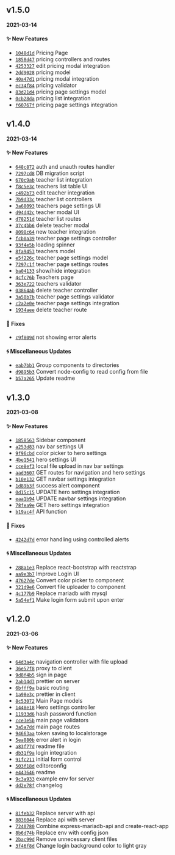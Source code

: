 ## v1.5.0
**2021-03-14**

#### :sparkles: New Features

* [`1048d1d`](https://github.com/KennethLloyd/english-tutor/commit/1048d1dcdb41a516c5b8a886846bd60319a3c56f)  Pricing Page
* [`1858d47`](https://github.com/KennethLloyd/english-tutor/commit/1858d471a914303942635e45b3958731e87533b6)  pricing controllers and routes
* [`4253327`](https://github.com/KennethLloyd/english-tutor/commit/4253327128268ea1b2023ac5cfe79d7ab75895bd)  edit pricing modal integration
* [`2dd9028`](https://github.com/KennethLloyd/english-tutor/commit/2dd9028d56fc373dff4cedbfd3778f8bc27a0694)  pricing model
* [`40a47d1`](https://github.com/KennethLloyd/english-tutor/commit/40a47d1bb658d565378a76f00f81da13d4870afa)  pricing modal integration
* [`ec34f84`](https://github.com/KennethLloyd/english-tutor/commit/ec34f84d5a62ff6041e966041224474fbfc3c1f9)  pricing validator
* [`83d21d4`](https://github.com/KennethLloyd/english-tutor/commit/83d21d40b570faf7885a745e60592f2db635009a)  pricing page settings model
* [`0cb28da`](https://github.com/KennethLloyd/english-tutor/commit/0cb28da374d332f60e895e8df0cee630f22ab964)  pricing list integration
* [`f60767f`](https://github.com/KennethLloyd/english-tutor/commit/f60767fecfbbda486f25532d2173476dc6afbeb9)  pricing page settings integration

## v1.4.0
**2021-03-14**

#### :sparkles: New Features

* [`648c872`](https://github.com/KennethLloyd/english-tutor/commit/648c872315be437e674221594127a301ffcb96d0)  auth and unauth routes handler
* [`7297cd8`](https://github.com/KennethLloyd/english-tutor/commit/7297cd888d8073e12d097cad70524b2bfebebf02)  DB migration script
* [`670c9ab`](https://github.com/KennethLloyd/english-tutor/commit/670c9ab4a6369a7d9a8093c4899450a052cac7c9)  teacher list integration
* [`f8c5e3c`](https://github.com/KennethLloyd/english-tutor/commit/f8c5e3c0eb08ae279c77d781be4e364916725c31)  teachers list table UI
* [`c492b73`](https://github.com/KennethLloyd/english-tutor/commit/c492b73f5c244a12dd91a5811326798e4bad4f97)  edit teacher integration
* [`7b9d33c`](https://github.com/KennethLloyd/english-tutor/commit/7b9d33c37c4661bc7e353279ba86d7fa8f643a76)  teacher list controllers
* [`3a68093`](https://github.com/KennethLloyd/english-tutor/commit/3a6809332cde06bd58cc374eee2e436e4b8ec3af)  teachers page settings UI
* [`d94d42c`](https://github.com/KennethLloyd/english-tutor/commit/d94d42c0ba2970ed795aa2936d3a6e411fadf4d5)  teacher modal UI
* [`d78251d`](https://github.com/KennethLloyd/english-tutor/commit/d78251d1ca8dff6c6d1a47678f0e6cd90ffb47c6)  teacher list routes
* [`37c4bb6`](https://github.com/KennethLloyd/english-tutor/commit/37c4bb60e248e1f28c69242ae3210c400d5c254c)  delete teacher modal
* [`8098c64`](https://github.com/KennethLloyd/english-tutor/commit/8098c643676380bd81e2bfb52c3985e1518d33e9)  new teacher integration
* [`fcb0a39`](https://github.com/KennethLloyd/english-tutor/commit/fcb0a39f75f89ec189a16765bea333c698df55d3)  teacher page settings controller
* [`93f4e5b`](https://github.com/KennethLloyd/english-tutor/commit/93f4e5b23a2a244416ae79ce03b2600c0bf93fa8)  loading spinner
* [`8fa9453`](https://github.com/KennethLloyd/english-tutor/commit/8fa9453fcca20e71dd8ccfe24f1af394e4e689fc)  teachers model
* [`e5f226c`](https://github.com/KennethLloyd/english-tutor/commit/e5f226c83d47412b60a3ceefabac29dbbc38a9c7)  teacher page settings model
* [`7297c1f`](https://github.com/KennethLloyd/english-tutor/commit/7297c1fef349be8d94ddeb7638040c5af7abea25)  teacher page settings routes
* [`ba04133`](https://github.com/KennethLloyd/english-tutor/commit/ba04133d0089b8e202292f4cb2968b949e2993f3)  show/hide integration
* [`4cfc76b`](https://github.com/KennethLloyd/english-tutor/commit/4cfc76be206b954b5a6b0c717b0b1a2adcd17f6b)  Teachers page
* [`363e722`](https://github.com/KennethLloyd/english-tutor/commit/363e722074803cd521f71de1a1ad43bac3de9b18)  teachers validator
* [`03864ab`](https://github.com/KennethLloyd/english-tutor/commit/03864aba4b5a22dc8179baf16d41fccfda80a695)  delete teacher controller
* [`3a58b7b`](https://github.com/KennethLloyd/english-tutor/commit/3a58b7bd5ce7f00aba12296eecfb258305baaec4)  teacher page settings validator
* [`c2a2e0e`](https://github.com/KennethLloyd/english-tutor/commit/c2a2e0e15d647d20aabea804b847f437a7f4c10f)  teacher page settings integration
* [`1934aee`](https://github.com/KennethLloyd/english-tutor/commit/1934aeecb8add147daac3a4cce8d26c035fc3899)  delete teacher route

#### :hammer: Fixes

* [`c9f809d`](https://github.com/KennethLloyd/english-tutor/commit/c9f809deaee1007bdd52fe467affd23da1e44159)  not showing error alerts

#### :cyclone: Miscellaneous Updates

* [`eab7bb1`](https://github.com/KennethLloyd/english-tutor/commit/eab7bb1e33277814feb15a0ba558075573e9aa88) Group components to directories
* [`d9895b3`](https://github.com/KennethLloyd/english-tutor/commit/d9895b3beb5251d5a349c2662c92ef95e56cbc27) Convert node-config to read config from file
* [`b57a265`](https://github.com/KennethLloyd/english-tutor/commit/b57a265a18bfd82dfc6c04bfcc71a620718bbecf) Update readme

## v1.3.0
**2021-03-08**

#### :sparkles: New Features

* [`1858563`](https://github.com/KennethLloyd/english-tutor/commit/1858563fd872241cc9542479086d3453d54745d0)  Sidebar component
* [`a253d83`](https://github.com/KennethLloyd/english-tutor/commit/a253d83e4447e629e456f4365fbd474f46d7c157)  nav bar settings UI
* [`9f96cbd`](https://github.com/KennethLloyd/english-tutor/commit/9f96cbd6931d8ee9ce38abb0685ed05927b252bd)  color picker to hero settings
* [`4be1541`](https://github.com/KennethLloyd/english-tutor/commit/4be1541016b668fb8fda19e61a96803691872b01)  hero settings UI
* [`cce8ef3`](https://github.com/KennethLloyd/english-tutor/commit/cce8ef31e4af5923a79d5d1e4daac7f1e55c6008)  local file upload in nav bar settings
* [`aad3607`](https://github.com/KennethLloyd/english-tutor/commit/aad36075448f6a294ec816e3a4c241d67c4e2ef6)  GET routes for navigation and hero settings
* [`b10e132`](https://github.com/KennethLloyd/english-tutor/commit/b10e132e31ec5074561e9930220c86ecad659f48)  GET navbar settings integration
* [`1d89b3f`](https://github.com/KennethLloyd/english-tutor/commit/1d89b3f99ed5657112f5488c56de1b0ebc3ee879)  success alert component
* [`0d15c15`](https://github.com/KennethLloyd/english-tutor/commit/0d15c150cd7ae2703646ccf7505f63f036d6ab86)  UPDATE hero settings integration
* [`eaa1b94`](https://github.com/KennethLloyd/english-tutor/commit/eaa1b943e107ddfa314b5585e59d8bd1dfa28975)  UPDATE navbar settings integration
* [`78fea9e`](https://github.com/KennethLloyd/english-tutor/commit/78fea9e0cebceb01f34788a240c1bc2f91002966)  GET hero settings integration
* [`b19ac4f`](https://github.com/KennethLloyd/english-tutor/commit/b19ac4f681fbd9b0003e344021a9735c508f5dee)  API function

#### :hammer: Fixes

* [`4242d7d`](https://github.com/KennethLloyd/english-tutor/commit/4242d7d8d8c62b88555695448dc88b1ed860f32e)  error handling using controlled alerts

#### :cyclone: Miscellaneous Updates

* [`288a1e3`](https://github.com/KennethLloyd/english-tutor/commit/288a1e33e3fbc9d60656929ed32dcb6fe48148db) Replace react-bootstrap with reactstrap
* [`aa9e3b7`](https://github.com/KennethLloyd/english-tutor/commit/aa9e3b7914e4b893a32554a939ef70a55e8f1260) Improve Login UI
* [`47627de`](https://github.com/KennethLloyd/english-tutor/commit/47627de809b89e893cecc484511b8891f5c9b448) Convert color picker to component
* [`321d9e6`](https://github.com/KennethLloyd/english-tutor/commit/321d9e6c9851afd4050db7d6cbbbf22b50ae2f04) Convert file uploader to component
* [`4c177b9`](https://github.com/KennethLloyd/english-tutor/commit/4c177b9c2d97be713fef8a86e24e43e4dd24752a) Replace mariadb with mysql
* [`5a54ef1`](https://github.com/KennethLloyd/english-tutor/commit/5a54ef11e262d46eb01c428dfa10a82121b61d1e) Make login form submit upon enter

## v1.2.0
**2021-03-06**

#### :sparkles: New Features

* [`64d3a4c`](https://github.com/KennethLloyd/english-tutor/commit/64d3a4c8595642ec1a2398beb1a05057e63ac0d9)  navigation controller with file upload
* [`36e57f8`](https://github.com/KennethLloyd/english-tutor/commit/36e57f8074a370414244fa98049c4c27f121cee8)  proxy to client
* [`9d8f4b5`](https://github.com/KennethLloyd/english-tutor/commit/9d8f4b5b7be00ac5df522a7e6830e4da54d6ba98)  sign in page
* [`2ab14d3`](https://github.com/KennethLloyd/english-tutor/commit/2ab14d3111d9e51faff9cdd41cba3fb90e0ab603)  prettier on server
* [`6bfff9a`](https://github.com/KennethLloyd/english-tutor/commit/6bfff9a700716a20f3a603f22fdaa98c108541dc)  basic routing
* [`1a98e3c`](https://github.com/KennethLloyd/english-tutor/commit/1a98e3cddd977ac16672161ab5bb500d16ba2741)  prettier in client
* [`8c53072`](https://github.com/KennethLloyd/english-tutor/commit/8c530729ae57ffb85c6a24ffec5a1b1e1a6f9d0d)  Main Page models
* [`1448e18`](https://github.com/KennethLloyd/english-tutor/commit/1448e18282c9cb02f34e58a14b7df96850d41101)  Hero settings controller
* [`11933d6`](https://github.com/KennethLloyd/english-tutor/commit/11933d64587137d50886becae159e629fb2e4c58)  hash password function
* [`cce3e5b`](https://github.com/KennethLloyd/english-tutor/commit/cce3e5be4457a6beb6d94d8c64fd55559af84448)  main page validators
* [`3a5a7dd`](https://github.com/KennethLloyd/english-tutor/commit/3a5a7dd7f1bb2c9223d1abf7efbfd159c6cc0a72)  main page routes
* [`94663aa`](https://github.com/KennethLloyd/english-tutor/commit/94663aa0de96c91a913bd8b7722321cf5e3b1940)  token saving to localstorage
* [`5ea880b`](https://github.com/KennethLloyd/english-tutor/commit/5ea880bde3c4df83fc7c058035d16d9941b6982b)  error alert in login
* [`a83f77d`](https://github.com/KennethLloyd/english-tutor/commit/a83f77dadcfec0b586eb238b9d80da50366893f5)  readme file
* [`db31f9a`](https://github.com/KennethLloyd/english-tutor/commit/db31f9a1640fdb89019b8414f01fc7103697058b)  login integration
* [`91fc211`](https://github.com/KennethLloyd/english-tutor/commit/91fc211ed793bc80447331596c4b9744102c2e1b)  initial form control
* [`503f18d`](https://github.com/KennethLloyd/english-tutor/commit/503f18d15657088a2dea7b880ea0b4173c0b9453)  editorconfig
* [`e443646`](https://github.com/KennethLloyd/english-tutor/commit/e4436467b2074d5217bee85a678d652d33e170b9)  readme
* [`9c3a933`](https://github.com/KennethLloyd/english-tutor/commit/9c3a933b8a09474ab9e386d5f35800a536a951af)  example env for server
* [`dd2e78f`](https://github.com/KennethLloyd/english-tutor/commit/dd2e78fc549cde1de8a940e3b7cb5ca2584f8723)  changelog

#### :cyclone: Miscellaneous Updates

* [`81feb32`](https://github.com/KennethLloyd/english-tutor/commit/81feb32c42d4e58c6652a2a90bdab93f13c45266) Replace server with api
* [`8836044`](https://github.com/KennethLloyd/english-tutor/commit/8836044192cc0b234bbfcb5bf7e5c13445b8c983) Replace api with server
* [`7240780`](https://github.com/KennethLloyd/english-tutor/commit/72407802302727bcae89d378dcdb75ed2e7ba609) Combine express-mariadb-api and create-react-app
* [`8b6d74b`](https://github.com/KennethLloyd/english-tutor/commit/8b6d74bc8302357b839bf4699ec342cf61eab77f) Replace env with config json
* [`2bac99d`](https://github.com/KennethLloyd/english-tutor/commit/2bac99dc62f52ea3eb18d018c206cd36aa23bf3a) Remove unnecessary client files
* [`3f46f8d`](https://github.com/KennethLloyd/english-tutor/commit/3f46f8d4fd745fbeaca67f047108d8158551c42c) Change login background color to light gray
